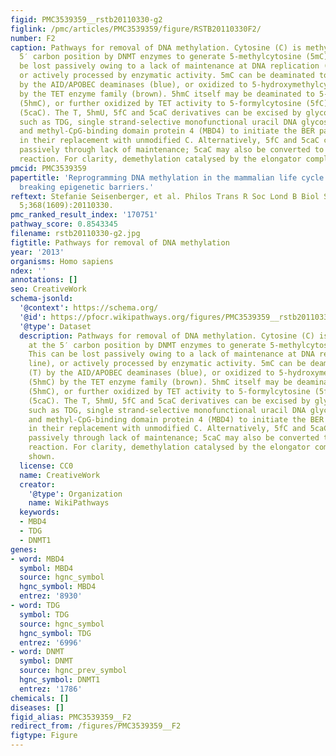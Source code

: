 ```yaml
---
figid: PMC3539359__rstb20110330-g2
figlink: /pmc/articles/PMC3539359/figure/RSTB20110330F2/
number: F2
caption: Pathways for removal of DNA methylation. Cytosine (C) is methylated at the
  5′ carbon position by DNMT enzymes to generate 5-methylcytosine (5mC). This can
  be lost passively owing to a lack of maintenance at DNA replication (dashed line),
  or actively processed by enzymatic activity. 5mC can be deaminated to thymine (T)
  by the AID/APOBEC deaminases (blue), or oxidized to 5-hydroxymethylcytosine (5hmC)
  by the TET enzyme family (brown). 5hmC itself may be deaminated to 5-hydroxymethyluracil
  (5hmC), or further oxidized by TET activity to 5-formylcytosine (5fC) and 5-carboxylcytosine
  (5caC). The T, 5hmU, 5fC and 5caC derivatives can be excised by glycosylases (beige)
  such as TDG, single strand-selective monofunctional uracil DNA glycosylase 1 (SMUG1)
  and methyl-CpG-binding domain protein 4 (MBD4) to initiate the BER pathway resulting
  in their replacement with unmodified C. Alternatively, 5fC and 5caC can be lost
  passively through lack of maintenance; 5caC may also be converted to C by a decarboxylation
  reaction. For clarity, demethylation catalysed by the elongator complex is not shown.
pmcid: PMC3539359
papertitle: 'Reprogramming DNA methylation in the mammalian life cycle: building and
  breaking epigenetic barriers.'
reftext: Stefanie Seisenberger, et al. Philos Trans R Soc Lond B Biol Sci. 2013 Jan
  5;368(1609):20110330.
pmc_ranked_result_index: '170751'
pathway_score: 0.8543345
filename: rstb20110330-g2.jpg
figtitle: Pathways for removal of DNA methylation
year: '2013'
organisms: Homo sapiens
ndex: ''
annotations: []
seo: CreativeWork
schema-jsonld:
  '@context': https://schema.org/
  '@id': https://pfocr.wikipathways.org/figures/PMC3539359__rstb20110330-g2.html
  '@type': Dataset
  description: Pathways for removal of DNA methylation. Cytosine (C) is methylated
    at the 5′ carbon position by DNMT enzymes to generate 5-methylcytosine (5mC).
    This can be lost passively owing to a lack of maintenance at DNA replication (dashed
    line), or actively processed by enzymatic activity. 5mC can be deaminated to thymine
    (T) by the AID/APOBEC deaminases (blue), or oxidized to 5-hydroxymethylcytosine
    (5hmC) by the TET enzyme family (brown). 5hmC itself may be deaminated to 5-hydroxymethyluracil
    (5hmC), or further oxidized by TET activity to 5-formylcytosine (5fC) and 5-carboxylcytosine
    (5caC). The T, 5hmU, 5fC and 5caC derivatives can be excised by glycosylases (beige)
    such as TDG, single strand-selective monofunctional uracil DNA glycosylase 1 (SMUG1)
    and methyl-CpG-binding domain protein 4 (MBD4) to initiate the BER pathway resulting
    in their replacement with unmodified C. Alternatively, 5fC and 5caC can be lost
    passively through lack of maintenance; 5caC may also be converted to C by a decarboxylation
    reaction. For clarity, demethylation catalysed by the elongator complex is not
    shown.
  license: CC0
  name: CreativeWork
  creator:
    '@type': Organization
    name: WikiPathways
  keywords:
  - MBD4
  - TDG
  - DNMT1
genes:
- word: MBD4
  symbol: MBD4
  source: hgnc_symbol
  hgnc_symbol: MBD4
  entrez: '8930'
- word: TDG
  symbol: TDG
  source: hgnc_symbol
  hgnc_symbol: TDG
  entrez: '6996'
- word: DNMT
  symbol: DNMT
  source: hgnc_prev_symbol
  hgnc_symbol: DNMT1
  entrez: '1786'
chemicals: []
diseases: []
figid_alias: PMC3539359__F2
redirect_from: /figures/PMC3539359__F2
figtype: Figure
---
```

